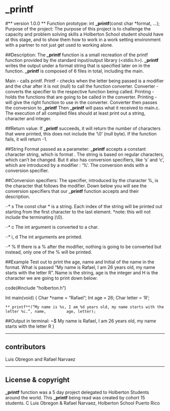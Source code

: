 # **_printf**

#** version 1.0.0 **
Function prototype: int **_printf**(const char *format, ...);
Purpose of the project: 
The purpose of this project is to challenge the capacity and problem solving skills a Holberton School student should have at this stage, and to show them how to work in a work setting environment with a partner  to not just get used to working alone.

##Description:
The **_printf** function is a small recreation of the printf function provided by the standard input/output library (<stdio.h>). **_printf** writes the output under a format string that is specified later on in the function. **_printf** is composed of 6 files in total, including the main.

Main - calls printf.
Printf - checks when the letter being passed is a modifier and the char after it is   not (null) to call the function converter.
Converter - converts the specifier to the respective function being called.
Printing - holds the functions that are going to be called in the converter.
Printing - will give the right function to use in the converter.
Converter then passes the conversion to **_printf**
Then **_printf** will pass what it received to main.c.
The execution of all compiled files should at least print out a string, character and integer.

##Return value:
If **_printf** succeeds, it will return the number of characters that were printed, this does not include the ‘\0’ (null byte). If the function fails, it will return -1.

##String Format passed as a parameter: 
**_printf** accepts a constant character string, which is format . The string is based on regular characters, which can’t be changed. But it also has conversion specifiers, like ‘s’ and ‘c’, which are introduced by a modifier : ‘%’.  The conversion ends with a conversion specifier.

##Conversion specifiers:
The specifier, introduced by the character %, is the character that follows the modifier. Down below you will see the conversion specifiers that our **_printf** function accepts and their description.

⋅⋅* s
The const char * is a string. Each index of the string will be printed out starting from the first character to the last element. *note: this will not include the terminating (\0).

⋅⋅* c
The int argument is converted to a char.

⋅⋅* i, d
The int arguments are printed.

⋅⋅* %
If there is a % after the modifier, nothing is going to be converted but instead, only one of the % will be printed.

##Example
Test out to print the age, name and Initial of the name in the format. What is passed “My name is Rafael, I am 26 years old, my name starts with the letter R”. Name is the string, age is the integer and H is the character we are going to print down below:

code(#include “holberton.h”)

Int main(void)
{
	Char *name = “Rafael”;
	Int age = 26;
	Char  letter = ‘R’;
	
	**_printf**(“My name is %s, I am %d years old, my name starts with the letter %c.”, name,         age, letter);

##Output in terminal:
~$ My name is Rafael, I am 26 years old, my name starts with the letter R
}

---

## contributors

Luis Obregon and Rafael Narvaez

---

## License & copyright
**_printf** function was a 5 day project delegated to Holberton Students around the world. This **_printf** being read was created by cohort 15 students.
C Luis Obregon & Rafael Narvaez, Holberton School Puerto Rico

